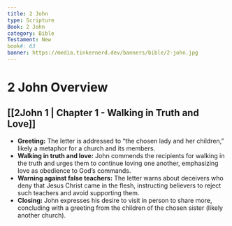 ```yaml
---
title: 2 John
type: Scripture
Book: 2 John
category: Bible
Testament: New
book#: 63
banner: https://media.tinkernerd.dev/banners/bible/2-john.jpg
---
```

# 2 John Overview

## [[2John 1 | Chapter 1 - Walking in Truth and Love]]
- **Greeting:** The letter is addressed to “the chosen lady and her children,” likely a metaphor for a church and its members.
- **Walking in truth and love:** John commends the recipients for walking in the truth and urges them to continue loving one another, emphasizing love as obedience to God’s commands.
- **Warning against false teachers:** The letter warns about deceivers who deny that Jesus Christ came in the flesh, instructing believers to reject such teachers and avoid supporting them.
- **Closing:** John expresses his desire to visit in person to share more, concluding with a greeting from the children of the chosen sister (likely another church).
